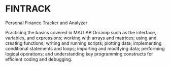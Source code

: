 # FINTRACK
Personal Finance Tracker and Analyzer

Practicing the basics covered in MATLAB Onramp such as the interface, variables, and expressions; working with arrays and matrices; using and creating functions; writing and running scripts; plotting data; implementing conditional statements and loops; importing and modifying data; performing logical operations; and understanding key programming constructs for efficient coding and debugging.

